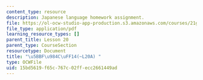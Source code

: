 ```yaml
---
content_type: resource
description: Japanese language homework assignment.
file: https://ol-ocw-studio-app-production.s3.amazonaws.com/courses/21g-504-japanese-iv-spring-2009/15bd5619f65c767c02ffecc2661449ad_MIT21G_504S09_hw20a.pdf
file_type: application/pdf
learning_resource_types: []
parent_title: Lesson 20
parent_type: CourseSection
resourcetype: Document
title: "\u5BBF\u984C\uFF14(~L20A) "
type: OCWFile
uid: 15bd5619-f65c-767c-02ff-ecc2661449ad
---
```

